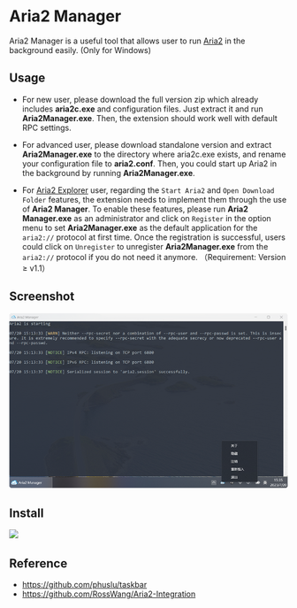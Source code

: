 # Aria2 Manager

Aria2 Manager is a useful tool that allows user to run [Aria2](https://github.com/aria2/aria2) in the background easily. (Only for Windows)

## Usage

- For new user, please download the full version zip which already includes **aria2c.exe** and configuration files. Just extract it and run **Aria2Manager.exe**. Then, the extension should work well with default RPC settings.

- For advanced user, please download standalone version and extract **Aria2Manager.exe** to the directory where aria2c.exe exists, and rename your configuration file to **aria2.conf**. Then, you could start up Aria2 in the background by running **Aria2Manager.exe**.

- For [Aria2 Explorer](https://github.com/alexhua/aria2-explorer) user, regarding the `Start Aria2` and `Open Download Folder` features, the extension needs to implement them through the use of **Aria2 Manager**. To enable these features, please run **Aria2 Manager.exe** as an administrator and click on `Register` in the option menu to set **Aria2Manager.exe** as the default application for the `aria2://` protocol at first time. Once the registration is successful, users could click on `Unregister` to unregister **Aria2Manager.exe** from the `aria2://` protocol if you do not need it anymore. （Requirement: Version ≥ v1.1）

## Screenshot

![Aria2 Manager](./Screenshot/aria2manager.png)

## Install 

[<img src="https://get.microsoft.com/images/en-us%20dark.svg" height="56"/>](https://apps.microsoft.com/detail/Aria2%20Manager/9P5WQ68Q20WV?launch=true)

## Reference 

- https://github.com/phuslu/taskbar
- https://github.com/RossWang/Aria2-Integration
